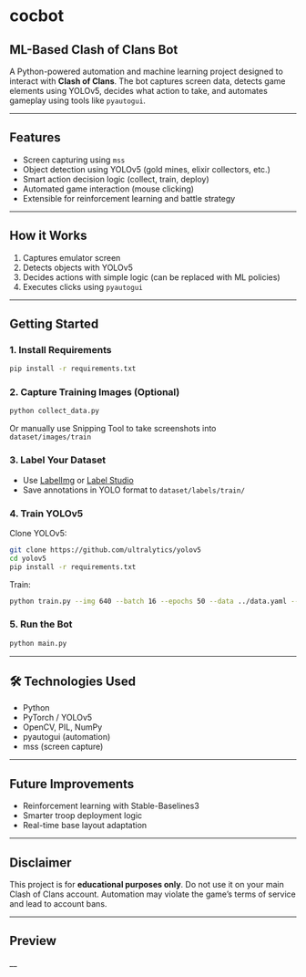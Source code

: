# cocbot

## ML-Based Clash of Clans Bot

A Python-powered automation and machine learning project designed to interact with **Clash of Clans**. The bot captures screen data, detects game elements using YOLOv5, decides what action to take, and automates gameplay using tools like `pyautogui`.

---

## Features
- Screen capturing using `mss`
- Object detection using YOLOv5 (gold mines, elixir collectors, etc.)
- Smart action decision logic (collect, train, deploy)
- Automated game interaction (mouse clicking)
- Extensible for reinforcement learning and battle strategy

---

## How it Works
1. Captures emulator screen
2. Detects objects with YOLOv5
3. Decides actions with simple logic (can be replaced with ML policies)
4. Executes clicks using `pyautogui`

---

## Getting Started

### 1. Install Requirements
```bash
pip install -r requirements.txt
```

### 2. Capture Training Images (Optional)
```bash
python collect_data.py
```
Or manually use Snipping Tool to take screenshots into `dataset/images/train`

### 3. Label Your Dataset
- Use [LabelImg](https://github.com/heartexlabs/labelImg) or [Label Studio](https://labelstud.io/)
- Save annotations in YOLO format to `dataset/labels/train/`

### 4. Train YOLOv5
Clone YOLOv5:
```bash
git clone https://github.com/ultralytics/yolov5
cd yolov5
pip install -r requirements.txt
```
Train:
```bash
python train.py --img 640 --batch 16 --epochs 50 --data ../data.yaml --weights yolov5s.pt
```

### 5. Run the Bot
```bash
python main.py
```

---

## 🛠 Technologies Used
- Python
- PyTorch / YOLOv5
- OpenCV, PIL, NumPy
- pyautogui (automation)
- mss (screen capture)

---

## Future Improvements
- Reinforcement learning with Stable-Baselines3
- Smarter troop deployment logic
- Real-time base layout adaptation

---

## Disclaimer
This project is for **educational purposes only**. Do not use it on your main Clash of Clans account. Automation may violate the game’s terms of service and lead to account bans.

---

## Preview
__

